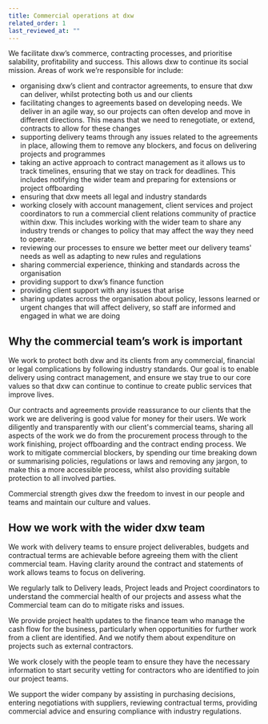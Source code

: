 ```yaml
---
title: Commercial operations at dxw
related_order: 1
last_reviewed_at: ""
---
```


We facilitate dxw’s commerce, contracting processes, and prioritise salability, profitability and success. This allows dxw to continue its social mission. Areas of work we’re responsible for include: 

* organising dxw’s client and contractor agreements, to ensure that dxw can deliver, whilst protecting both us and our clients
* facilitating changes to agreements based on developing needs. We deliver in an agile way, so our projects can often develop and move in different directions. This means that we need to renegotiate, or extend, contracts to allow for these changes
* supporting delivery teams through any issues related to the agreements in place, allowing them to remove any blockers, and focus on delivering projects and programmes
* taking an active approach to contract management as it allows us to track timelines, ensuring that we stay on track for deadlines. This includes notifying the wider team and preparing for extensions or project offboarding
* ensuring that dxw meets all legal and industry standards
* working closely with account management, client services and project coordinators to run a commercial client relations community of practice within dxw. This includes working with the wider team to share any industry trends or changes to policy that may affect the way they need to operate.
* reviewing our processes to ensure we better meet our delivery teams' needs as well as adapting to new rules and regulations 
* sharing commercial experience, thinking and standards across the organisation
* providing support to dxw’s finance function
* providing client support with any issues that arise
* sharing updates across the organisation about policy, lessons learned or urgent changes that will affect delivery, so staff are informed and engaged in what we are doing

## Why the commercial team’s work is important

We work to protect both dxw and its clients from any commercial, financial or legal complications by following industry standards. Our goal is to enable delivery using contract management, and ensure we stay true to our core values so that dxw can continue to continue to create public services that improve lives.

Our contracts and agreements provide reassurance to our clients that the work we are delivering is good value for money for their users. We work diligently and transparently with our client's commercial teams, sharing all aspects of the work we do from the procurement process through to the work finishing, project offboarding and the contract ending process. We work to mitigate commercial blockers, by spending our time breaking down or summarising policies, regulations or laws and removing any jargon, to make this a more accessible process, whilst also providing suitable protection to all involved parties.

Commercial strength gives dxw the freedom to invest in our people and teams and maintain our culture and values.

## How we work with the wider dxw team

We work with delivery teams to ensure project deliverables, budgets and contractual terms are achievable before agreeing them with the client commercial team. Having clarity around the contract and statements of work allows teams to focus on delivering. 

We regularly talk to Delivery leads, Project leads and Project coordinators to understand the commercial health of our projects and assess what the Commercial team can do to mitigate risks and issues. 

We provide project health updates to the finance team who manage the cash flow for the business, particularly when opportunities for further work from a client are identified. And we notify them about expenditure on projects such as external contractors.

We work closely with the people team to ensure they have the necessary information to start security vetting for contractors who are identified to join our project teams.

We support the wider company by assisting in purchasing decisions, entering negotiations with suppliers, reviewing contractual terms, providing commercial advice and ensuring compliance with industry regulations. 


